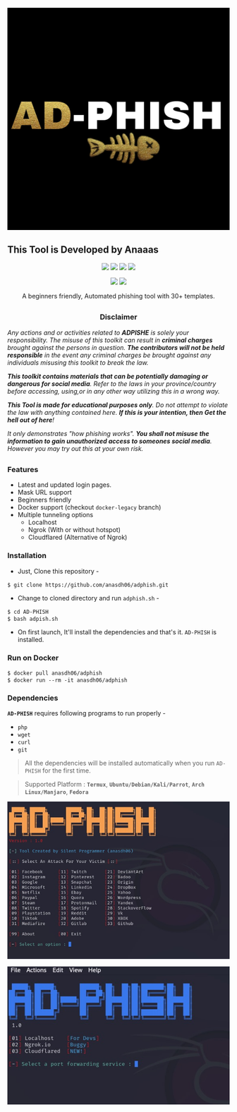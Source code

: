 <!-- AD-PHISH -->

<p align="center">
  <img src=".imgs/logo.png">
</p>
<h2>This Tool is Developed by Anaaas</h2>
<p align="center">
  <img src="https://img.shields.io/badge/Version-1.0-green?style=for-the-badge">
  <img src="https://img.shields.io/github/license/anasdh06/adpish?style=for-the-badge">
  <img src="https://img.shields.io/github/issues/anasdh06/adpish?color=red&style=for-the-badge">
  <img src="https://img.shields.io/github/forks/anasdh06/adpish?color=teal&style=for-the-badge">
</p>

<p align="center">
  <img src="https://img.shields.io/badge/Author-Silent--Programmer-cyan?style=flat-square">
  <img src="https://img.shields.io/badge/Open%20Source-Yes-cyan?style=flat-square">
</p>

<p align="center">A beginners friendly, Automated phishing tool with 30+ templates.</p>

##

<h3><p align="center">Disclaimer</p></h3>

<i>Any actions and or activities related to <b>ADPISHE</b> is solely your responsibility. The misuse of this toolkit can result in <b>criminal charges</b> brought against the persons in question. <b>The contributors will not be held responsible</b> in the event any criminal charges be brought against any individuals misusing this toolkit to break the law.

<b>This toolkit contains materials that can be potentially damaging or dangerous for social media</b>. Refer to the laws in your province/country before accessing, using,or in any other way utilizing this in a wrong way.

<b>This Tool is made for educational purposes only</b>. Do not attempt to violate the law with anything contained here. <b>If this is your intention, then Get the hell out of here</b>!

It only demonstrates "how phishing works". <b>You shall not misuse the information to gain unauthorized access to someones social media</b>. However you may try out this at your own risk.</i>

##

### Features

- Latest and updated login pages.
- Mask URL support 
- Beginners friendly
- Docker support (checkout `docker-legacy` branch)
- Multiple tunneling options
  - Localhost
  - Ngrok (With or without hotspot)
  - Cloudflared (Alternative of Ngrok)


### Installation

- Just, Clone this repository -
```
$ git clone https://github.com/anasdh06/adphish.git

```

- Change to cloned directory and run `adphish.sh` -
```
$ cd AD-PHISH
$ bash adpish.sh
```

- On first launch, It'll install the dependencies and that's it. `AD-PHISH` is installed.

### Run on Docker
```
$ docker pull anasdh06/adphish
$ docker run --rm -it anasdh06/adphish
```

### Dependencies

**`AD-PHISH`** requires following programs to run properly - 
- `php`
- `wget`
- `curl`
- `git`

> All the dependencies will be installed automatically when you run `AD-PHISH` for the first time.

> Supported Platform : **`Termux`**, **`Ubuntu/Debian/Kali/Parrot`**, **`Arch Linux/Manjaro`**, **`Fedora`**

<p align="center">
  <img src=".imgs/working file.png">
</p>
<p align="center">
  <img src=".imgs/working file 2.png">
</p>




